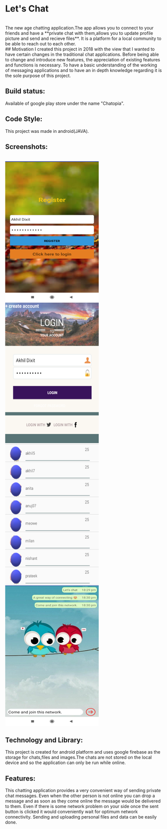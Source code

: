 # Let's Chat
<br>
The new age chatting application.The app allows you to connect to your friends and have a **private chat with them,allows you to update 
profile picture and send and recieve files**. It is a platform for a local community to be able to reach out to each other.
<br>
## Motivation
I created this project in 2018 with the view that I wanted to have certain changes in the traditional chat applications. Before being able
to change and introduce new features, the appreciation of existing features and functions is necessary. To have a basic understanding 
of the working of messaging applications and to have an in depth knowledge regarding it is the sole purpose of this project.

## Build status:
Available of google play store under the name "Chatopia".

## Code Style:
This project was made in android(JAVA).

## Screenshots:
<br>

<img src="https://github.com/AkhilDixit1998/ChatApplication/blob/master/chat%20app%20ss/register.png" width="300" height="450">
<span width="50px"></span>
<img src="https://github.com/AkhilDixit1998/ChatApplication/blob/master/chat%20app%20ss/login.png" width="300" height="450">
<br>
<img src="https://github.com/AkhilDixit1998/ChatApplication/blob/master/chat%20app%20ss/chats.png" width="300" height="450">
<br>
<img src="https://github.com/AkhilDixit1998/ChatApplication/blob/master/chat%20app%20ss/personal%20chat.png" width="300" height="450">


## Technology and Library:
This project is created for android platform and uses google firebase as the storage for chats,files and images.The chats are not stored
on the local device and so the application can only be run while online.

## Features:
This chatting application provides a very convenient way of sending private chat messages. Even when the other person is not online 
you can drop a message and as soon as they come online the message would be delivered to them. Even if there is some network problem 
on your side once the sent button is clicked it would conveniently wait for optimum network connectivity. Sending and uploading personal
files and data can be easily done.




